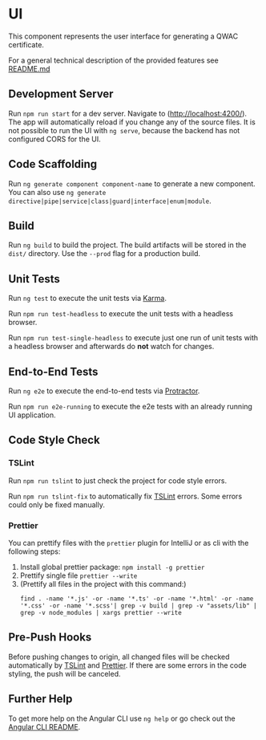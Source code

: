 # UI

This component represents the user interface for generating a QWAC certificate.

For a general technical description of the provided features see [README.md](../README.md)

## Development Server

Run `npm run start` for a dev server. Navigate to (<http://localhost:4200/>). The app will automatically reload if you change any of the source files. It is not possible to run the UI with `ng serve`, because the backend has not configured CORS for the UI.

## Code Scaffolding

Run `ng generate component component-name` to generate a new component. You can also use `ng generate directive|pipe|service|class|guard|interface|enum|module`.

## Build

Run `ng build` to build the project. The build artifacts will be stored in the `dist/` directory. Use the `--prod` flag for a production build.

## Unit Tests

Run `ng test` to execute the unit tests via [Karma](https://karma-runner.github.io).

Run `npm run test-headless` to execute the unit tests with a headless browser.

Run `npm run test-single-headless` to execute just one run of unit tests with a headless browser and afterwards do **not** watch for changes.

## End-to-End Tests

Run `ng e2e` to execute the end-to-end tests via [Protractor](http://www.protractortest.org/).

Run `npm run e2e-running` to execute the e2e tests with an already running UI application.

## Code Style Check

### TSLint

Run `npm run tslint` to just check the project for code style errors.

Run `npm run tslint-fix` to automatically fix [TSLint](https://github.com/palantir/tslint) errors. Some errors could only be fixed manually.

### Prettier

You can prettify files with the `prettier` plugin for IntelliJ or as cli with the following steps:

  1. Install global prettier package: `npm install -g prettier`
  2. Prettify single file `prettier --write`
  3. (Prettify all files in the project with this command:)
      ``` 
      find . -name '*.js' -or -name '*.ts' -or -name '*.html' -or -name '*.css' -or -name '*.scss'| grep -v build | grep -v "assets/lib" | grep -v node_modules | xargs prettier --write
      ```

## Pre-Push Hooks

Before pushing changes to origin, all changed files will be checked automatically by [TSLint](https://github.com/palantir/tslint) and [Prettier](https://prettier.io/). If there are some errors in the code styling, the push will be canceled.

## Further Help

To get more help on the Angular CLI use `ng help` or go check out the [Angular CLI README](https://github.com/angular/angular-cli/blob/master/README.md).
